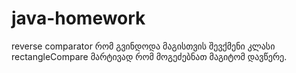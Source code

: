 # java-homework
reverse comparator რომ გვინდოდა მაგისთვის 
შევქმენი კლასი rectangleCompare
მარტივად რომ მოგეძებნათ მაგიტომ დავწერე.